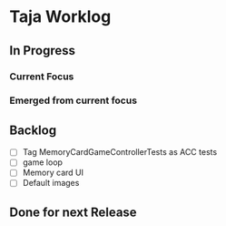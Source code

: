 # Taja Worklog

## In Progress

### Current Focus

### Emerged from current focus

## Backlog

* [ ] Tag MemoryCardGameControllerTests as ACC tests
* [ ] game loop
* [ ] Memory card UI
* [ ] Default images

## Done for next Release
